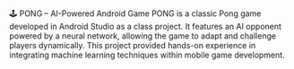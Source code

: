 🕹️ PONG – AI-Powered Android Game
PONG is a classic Pong game developed in Android Studio as a class project. It features an AI opponent powered by a neural network, allowing the game to adapt and challenge players dynamically. This project provided hands-on experience in integrating machine learning techniques within mobile game development.
